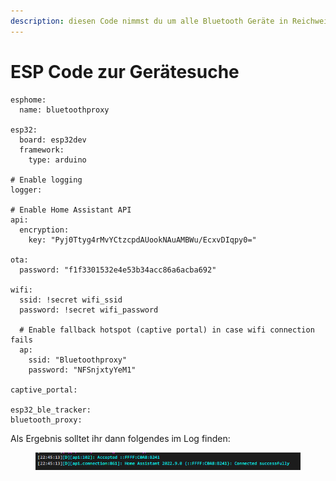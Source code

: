 ```yaml
---
description: diesen Code nimmst du um alle Bluetooth Geräte in Reichweite zu finden.
---
```


# ESP Code zur Gerätesuche



```
esphome:
  name: bluetoothproxy

esp32:
  board: esp32dev
  framework:
    type: arduino

# Enable logging
logger:

# Enable Home Assistant API
api:
  encryption:
    key: "Pyj0Ttyg4rMvYCtzcpdAUookNAuAMBWu/EcxvDIqpy0="

ota:
  password: "f1f3301532e4e53b34acc86a6acba692"

wifi:
  ssid: !secret wifi_ssid
  password: !secret wifi_password

  # Enable fallback hotspot (captive portal) in case wifi connection fails
  ap:
    ssid: "Bluetoothproxy"
    password: "NFSnjxtyYeM1"

captive_portal:

esp32_ble_tracker:
bluetooth_proxy:
```

Als Ergebnis solltet ihr dann folgendes im Log finden:

<figure><img src="../../../../.gitbook/assets/image (5).png" alt=""><figcaption></figcaption></figure>

